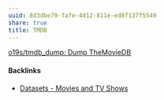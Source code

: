 ```yaml
---
uuid: 8d3dbe79-fafe-4d12-811e-ed8f137f5549
share: true
title: TMDB
---
```

[o19s/tmdb\_dump: Dump TheMovieDB](https://github.com/o19s/tmdb_dump)

#### Backlinks

* [Datasets - Movies and TV Shows](/d578e995-036b-45be-9fae-ea54d92c8b58)